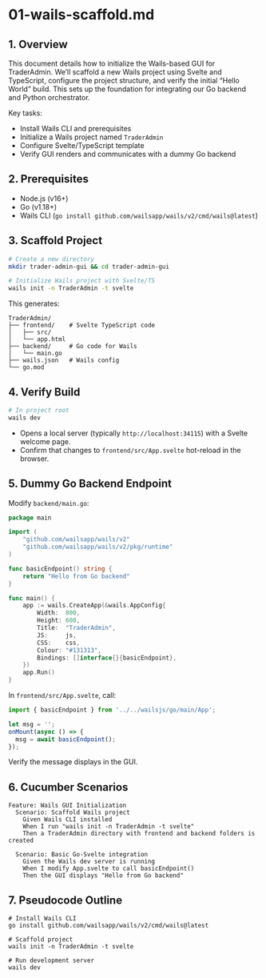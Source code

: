 # 01-wails-scaffold.md

## 1. Overview

This document details how to initialize the Wails-based GUI for TraderAdmin.  We’ll scaffold a new Wails project using Svelte and TypeScript, configure the project structure, and verify the initial “Hello World” build.  This sets up the foundation for integrating our Go backend and Python orchestrator.

Key tasks:

* Install Wails CLI and prerequisites
* Initialize a Wails project named `TraderAdmin`
* Configure Svelte/TypeScript template
* Verify GUI renders and communicates with a dummy Go backend

## 2. Prerequisites

* Node.js (v16+)
* Go (v1.18+)
* Wails CLI (`go install github.com/wailsapp/wails/v2/cmd/wails@latest`)

## 3. Scaffold Project

```bash
# Create a new directory
mkdir trader-admin-gui && cd trader-admin-gui

# Initialize Wails project with Svelte/TS
wails init -n TraderAdmin -t svelte
```

This generates:

```
TraderAdmin/
├── frontend/    # Svelte TypeScript code
│   ├── src/
│   └── app.html
├── backend/     # Go code for Wails
│   └── main.go
├── wails.json   # Wails config
└── go.mod
```

## 4. Verify Build

```bash
# In project root
wails dev
```

* Opens a local server (typically `http://localhost:34115`) with a Svelte welcome page.
* Confirm that changes to `frontend/src/App.svelte` hot-reload in the browser.

## 5. Dummy Go Backend Endpoint

Modify `backend/main.go`:

```go
package main

import (
	"github.com/wailsapp/wails/v2"
	"github.com/wailsapp/wails/v2/pkg/runtime"
)

func basicEndpoint() string {
	return "Hello from Go backend"
}

func main() {
	app := wails.CreateApp(&wails.AppConfig{
		Width:  800,
		Height: 600,
		Title:  "TraderAdmin",
		JS:     js,
		CSS:    css,
		Colour: "#131313",
		Bindings: []interface{}{basicEndpoint},
	})
	app.Run()
}
```

In `frontend/src/App.svelte`, call:

```js
import { basicEndpoint } from '../../wailsjs/go/main/App';

let msg = '';
onMount(async () => {
  msg = await basicEndpoint();
});
```

Verify the message displays in the GUI.

## 6. Cucumber Scenarios

```gherkin
Feature: Wails GUI Initialization
  Scenario: Scaffold Wails project
    Given Wails CLI installed
    When I run "wails init -n TraderAdmin -t svelte"
    Then a TraderAdmin directory with frontend and backend folders is created

  Scenario: Basic Go-Svelte integration
    Given the Wails dev server is running
    When I modify App.svelte to call basicEndpoint()
    Then the GUI displays "Hello from Go backend"
```

## 7. Pseudocode Outline

```shell
# Install Wails CLI
go install github.com/wailsapp/wails/v2/cmd/wails@latest

# Scaffold project
wails init -n TraderAdmin -t svelte

# Run development server
wails dev
```
